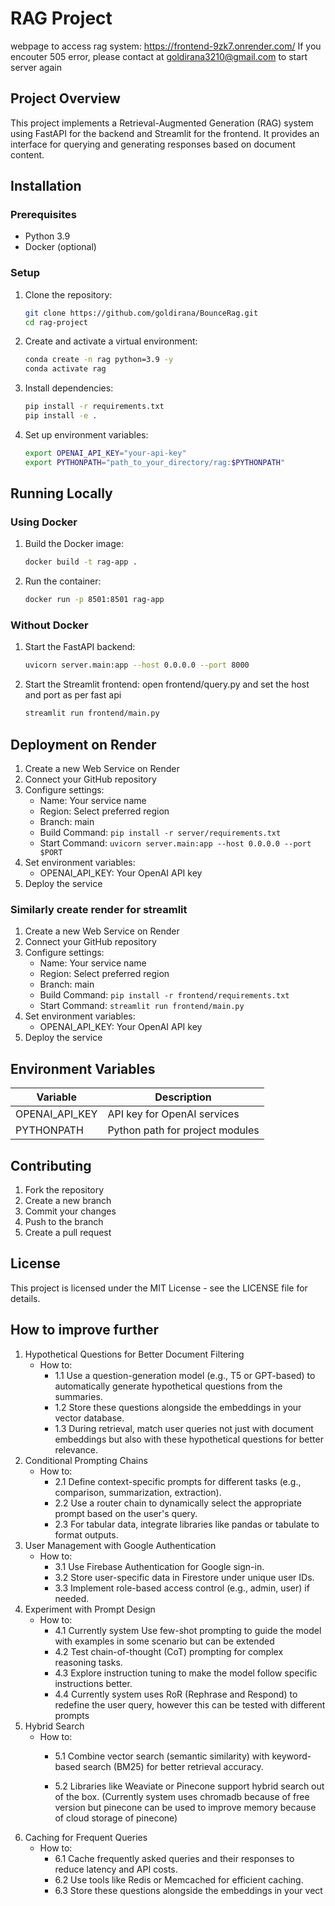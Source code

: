 # RAG Project
webpage to access rag system: https://frontend-9zk7.onrender.com/ 
If you encouter 505 error, please contact at goldirana3210@gmail.com to start server again
## Project Overview
This project implements a Retrieval-Augmented Generation (RAG) system using FastAPI for the backend and Streamlit for the frontend. It provides an interface for querying and generating responses based on document content.

## Installation

### Prerequisites
- Python 3.9
- Docker (optional)

### Setup
1. Clone the repository:
   ```bash
   git clone https://github.com/goldirana/BounceRag.git
   cd rag-project
   ```

2. Create and activate a virtual environment:
   ```bash
   conda create -n rag python=3.9 -y
   conda activate rag
   ```

3. Install dependencies:
   ```bash
   pip install -r requirements.txt
   pip install -e .
   ```

4. Set up environment variables:
   ```bash
   export OPENAI_API_KEY="your-api-key"
   export PYTHONPATH="path_to_your_directory/rag:$PYTHONPATH"
   ```

## Running Locally

### Using Docker
1. Build the Docker image:
   ```bash
   docker build -t rag-app .
   ```

2. Run the container:
   ```bash
   docker run -p 8501:8501 rag-app
   ```

### Without Docker
1. Start the FastAPI backend:
   ```bash
   uvicorn server.main:app --host 0.0.0.0 --port 8000
   ```

2. Start the Streamlit frontend:
    open frontend/query.py and set the host and port as per fast api
   ```bash
   streamlit run frontend/main.py
   ```

## Deployment on Render

1. Create a new Web Service on Render
2. Connect your GitHub repository
3. Configure settings:
   - Name: Your service name
   - Region: Select preferred region
   - Branch: main
   - Build Command: `pip install -r server/requirements.txt`
   - Start Command: `uvicorn server.main:app --host 0.0.0.0 --port $PORT`
4. Set environment variables:
   - OPENAI_API_KEY: Your OpenAI API key
5. Deploy the service

### Similarly create render for streamlit
1. Create a new Web Service on Render
2. Connect your GitHub repository
3. Configure settings:
   - Name: Your service name
   - Region: Select preferred region
   - Branch: main
   - Build Command: `pip install -r frontend/requirements.txt`
   - Start Command: `streamlit run frontend/main.py`
4. Set environment variables:
   - OPENAI_API_KEY: Your OpenAI API key
5. Deploy the service

## Environment Variables
| Variable         | Description                          |
|------------------|--------------------------------------|
| OPENAI_API_KEY   | API key for OpenAI services          |
| PYTHONPATH       | Python path for project modules      |

## Contributing
1. Fork the repository
2. Create a new branch
3. Commit your changes
4. Push to the branch
5. Create a pull request

## License
This project is licensed under the MIT License - see the LICENSE file for details.



## How to improve further
1. Hypothetical Questions for Better Document Filtering
   - How to:
      * 1.1 Use a question-generation model (e.g., T5 or GPT-based) to automatically generate hypothetical questions from the summaries.
      * 1.2 Store these questions alongside the embeddings in your vector database.
      * 1.3 During retrieval, match user queries not just with document embeddings but also with these hypothetical questions for better relevance.
2. Conditional Prompting Chains
   - How to:
     * 2.1 Define context-specific prompts for different tasks (e.g., comparison, summarization, extraction).
     * 2.2 Use a router chain to dynamically select the appropriate prompt based on the user's query.
     * 2.3 For tabular data, integrate libraries like pandas or tabulate to format outputs.
3. User Management with Google Authentication
   - How to:
      * 3.1 Use Firebase Authentication for Google sign-in.
      * 3.2 Store user-specific data in Firestore under unique user IDs.
      * 3.3 Implement role-based access control (e.g., admin, user) if needed.
4. Experiment with Prompt Design
   - How to:
      * 4.1 Currently system Use few-shot prompting to guide the model with examples in some scenario but can be extended
      * 4.2 Test chain-of-thought (CoT) prompting for complex reasoning tasks.
      * 4.3 Explore instruction tuning to make the model follow specific instructions better.
      * 4.4 Currently system uses RoR (Rephrase and Respond) to redefine the user query, however this can be tested with different prompts
5. Hybrid Search
   - How to:
      * 5.1 Combine vector search (semantic similarity) with keyword-based search (BM25) for better retrieval accuracy.

      * 5.2 Libraries like Weaviate or Pinecone support hybrid search out of the box. (Currently system uses chromadb because of free version but pinecone can be used to improve memory because of cloud storage of pinecone)
6. Caching for Frequent Queries
   - How to:
      * 6.1 Cache frequently asked queries and their responses to reduce latency and API costs.
      * 6.2 Use tools like Redis or Memcached for efficient caching.
      * 6.3 Store these questions alongside the embeddings in your vect

